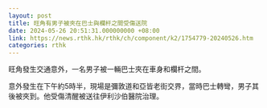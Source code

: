 ```yaml
---
layout: post
title: 旺角有男子被夾在巴士與欄杆之間受傷送院
date: 2024-05-26 20:51:31.000000000 +08:00
link: https://news.rthk.hk/rthk/ch/component/k2/1754779-20240526.htm
categories: rthk
---
```


旺角發生交通意外，一名男子被一輛巴士夾在車身和欄杆之間。

意外發生在下午約5時半，現場是彌敦道和亞皆老街交界，當時巴士轉彎，男子其後被夾到。他受傷清醒被送往伊利沙伯醫院治理。
